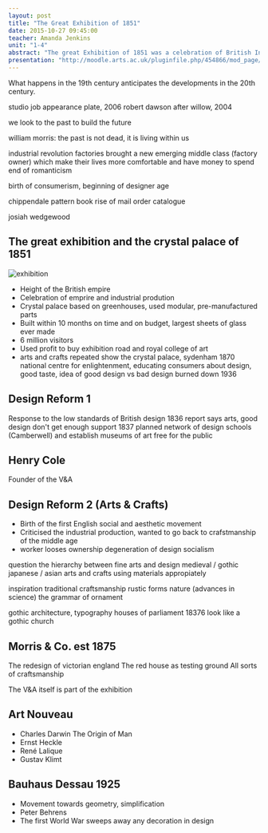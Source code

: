 ```yaml
---
layout: post
title: "The Great Exhibition of 1851"
date: 2015-10-27 09:45:00
teacher: Amanda Jenkins
unit: "1-4"
abstract: "The great Exhibition of 1851 was a celebration of British Industry and colonies around the world. At the same time it exposed the low standard of design and ultimately led to the creation of dedicated art schools and museums."
presentation: "http://moodle.arts.ac.uk/pluginfile.php/454866/mod_page/content/19/1.%20optimised%20AJ_Lecture_y1DESPROG_great_exhib_14.pdf"
---
```


What happens in the 19th century anticipates the developments in the 20th century.

studio job appearance plate, 2006
robert dawson after willow, 2004

we look to the past to build the future

william morris: the past is not dead, it is living within us

industrial revolution
factories brought a new emerging middle class (factory owner) which make their lives more comfortable and have money to spend
end of romanticism

birth of consumerism, beginning of designer age

chippendale pattern book
rise of mail order catalogue

josiah wedgewood

## The great exhibition and the crystal palace of 1851

![exhibition](https://kayedacus.files.wordpress.com/2012/09/great2.jpg)

- Height of the British empire
- Celebration of emprire and industrial prodution
- Crystal palace based on greenhouses, used modular, pre-manufactured parts
- Built within 10 months on time and on budget, largest sheets of glass ever made
- 6 million visitors
- Used profit to buy exhibition road and royal college of art
- arts and crafts
  repeated show the crystal palace, sydenham 1870
  national centre for enlightenment, educating consumers about design, good taste, idea of good design vs bad design
  burned down 1936

## Design Reform 1

Response to the low standards of British design
1836 report says arts, good design don't get enough support
1837 planned network of design schools (Camberwell) and establish museums of art free for the public

## Henry Cole

Founder of the V&A

## Design Reform 2 (Arts & Crafts)

- Birth of the first English social and aesthetic movement
- Criticised the industrial production, wanted to go back to crafstmanship of the middle age
- worker looses ownership
  degeneration of design
  socialism

question the hierarchy between fine arts and design
medieval / gothic
japanese / asian arts and crafts
using materials appropiately

inspiration
traditional craftsmanship
rustic forms
nature (advances in science)
the grammar of ornament

gothic architecture, typography
houses of parliament 18376 look like a gothic church

## Morris & Co. est 1875

The redesign of victorian england
The red house as testing ground
All sorts of craftsmanship

The V&A itself is part of the exhibition

## Art Nouveau

- Charles Darwin The Origin of Man
- Ernst Heckle
- René Lalique
- Gustav Klimt

## Bauhaus Dessau 1925

- Movement towards geometry, simplification
- Peter Behrens
- The first World War sweeps away any decoration in design
